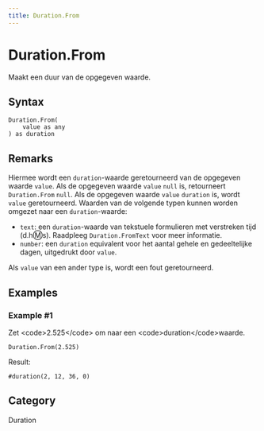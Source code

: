 ```yaml
---
title: Duration.From
---
```


# Duration.From


Maakt een duur van de opgegeven waarde.


## Syntax

```powerquery
Duration.From(
    value as any
) as duration
```


## Remarks

Hiermee wordt een <code>duration</code>-waarde geretourneerd van de opgegeven waarde <code>value</code>. Als de opgegeven waarde <code>value</code> <code>null</code> is, retourneert <code>Duration.From</code> <code>null</code>. Als de opgegeven waarde <code>value</code> <code>duration</code> is, wordt <code>value</code> geretourneerd. Waarden van de volgende typen kunnen worden omgezet naar een <code>duration</code>-waarde: <ul> <li><code>text</code>: een <code>duration</code>-waarde van tekstuele formulieren met verstreken tijd (d.h:m:s). Raadpleeg <code>Duration.FromText</code> voor meer informatie.</li> <li><code>number</code>: een <code>duration</code> equivalent voor het aantal gehele en gedeeltelijke dagen, uitgedrukt door <code>value</code>.</li> </ul>Als <code>value</code> van een ander type is, wordt een fout geretourneerd.


## Examples

### Example #1 
Zet &lt;code&gt;2.525&lt;/code&gt; om naar een &lt;code&gt;duration&lt;/code&gt;waarde.
```powerquery
Duration.From(2.525)
```

Result: 
```powerquery
#duration(2, 12, 36, 0)
```




## Category
Duration
